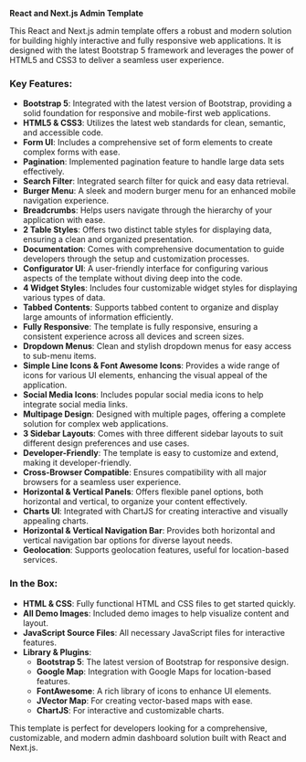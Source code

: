 **React and Next.js Admin Template**

This React and Next.js admin template offers a robust and modern solution for building highly interactive and fully responsive web applications. It is designed with the latest Bootstrap 5 framework and leverages the power of HTML5 and CSS3 to deliver a seamless user experience.

### **Key Features:**

- **Bootstrap 5**: Integrated with the latest version of Bootstrap, providing a solid foundation for responsive and mobile-first web applications.
- **HTML5 & CSS3**: Utilizes the latest web standards for clean, semantic, and accessible code.
- **Form UI**: Includes a comprehensive set of form elements to create complex forms with ease.
- **Pagination**: Implemented pagination feature to handle large data sets effectively.
- **Search Filter**: Integrated search filter for quick and easy data retrieval.
- **Burger Menu**: A sleek and modern burger menu for an enhanced mobile navigation experience.
- **Breadcrumbs**: Helps users navigate through the hierarchy of your application with ease.
- **2 Table Styles**: Offers two distinct table styles for displaying data, ensuring a clean and organized presentation.
- **Documentation**: Comes with comprehensive documentation to guide developers through the setup and customization processes.
- **Configurator UI**: A user-friendly interface for configuring various aspects of the template without diving deep into the code.
- **4 Widget Styles**: Includes four customizable widget styles for displaying various types of data.
- **Tabbed Contents**: Supports tabbed content to organize and display large amounts of information efficiently.
- **Fully Responsive**: The template is fully responsive, ensuring a consistent experience across all devices and screen sizes.
- **Dropdown Menus**: Clean and stylish dropdown menus for easy access to sub-menu items.
- **Simple Line Icons & Font Awesome Icons**: Provides a wide range of icons for various UI elements, enhancing the visual appeal of the application.
- **Social Media Icons**: Includes popular social media icons to help integrate social media links.
- **Multipage Design**: Designed with multiple pages, offering a complete solution for complex web applications.
- **3 Sidebar Layouts**: Comes with three different sidebar layouts to suit different design preferences and use cases.
- **Developer-Friendly**: The template is easy to customize and extend, making it developer-friendly.
- **Cross-Browser Compatible**: Ensures compatibility with all major browsers for a seamless user experience.
- **Horizontal & Vertical Panels**: Offers flexible panel options, both horizontal and vertical, to organize your content effectively.
- **Charts UI**: Integrated with ChartJS for creating interactive and visually appealing charts.
- **Horizontal & Vertical Navigation Bar**: Provides both horizontal and vertical navigation bar options for diverse layout needs.
- **Geolocation**: Supports geolocation features, useful for location-based services.

### **In the Box:**
- **HTML & CSS**: Fully functional HTML and CSS files to get started quickly.
- **All Demo Images**: Included demo images to help visualize content and layout.
- **JavaScript Source Files**: All necessary JavaScript files for interactive features.
- **Library & Plugins**:
  - **Bootstrap 5**: The latest version of Bootstrap for responsive design.
  - **Google Map**: Integration with Google Maps for location-based features.
  - **FontAwesome**: A rich library of icons to enhance UI elements.
  - **JVector Map**: For creating vector-based maps with ease.
  - **ChartJS**: For interactive and customizable charts.

This template is perfect for developers looking for a comprehensive, customizable, and modern admin dashboard solution built with React and Next.js.
